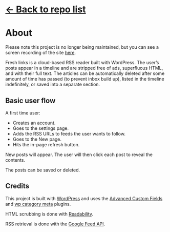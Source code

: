 # [← Back to repo list](https://gitfront.io/r/64bitpolygon/QjN93Jc5xUXw/links/)

# About

Please note this project is no longer being maintained, but you can see a screen recording of the site <a href="https://nate-de-la-cruz.dev/fresh_links/">here</a>.

Fresh links is a cloud-based RSS reader built with WordPress. The user’s posts appear in a timeline and are stripped free of ads, superfluous HTML, and with their full text. The articles can be automatically deleted after some amount of time has passed (to prevent inbox build up), listed in the timeline indefinitely, or saved into a separate section.

## Basic user flow

A first time user:

* Creates an account.
* Goes to the settings page.
* Adds the RSS URLs to feeds the user wants to follow.
* Goes to the New page.
* Hits the in-page refresh button.

New posts will appear. The user will then click each post to reveal the contents.

The posts can be saved or deleted.

## Credits

This project is built with [WordPress](https://wordpress.org) and uses the [Advanced Custom Fields](http://www.advancedcustomfields.com) and [wp category meta](https://wordpress.org/plugins/wp-category-meta/) plugins.

HTML scrubbing is done with [Readability](https://bitbucket.org/fivefilters/php-readability/overview).

RSS retrieval is done with the [Google Feed API](https://developers.google.com/feed/).
